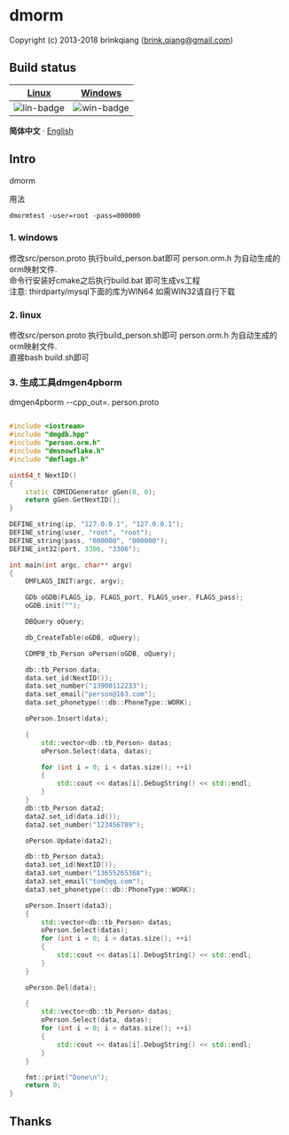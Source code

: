 # dmorm

Copyright (c) 2013-2018 brinkqiang (brink.qiang@gmail.com)

## Build status
| [Linux][lin-link] | [Windows][win-link] |
| :---------------: | :-----------------: |
| ![lin-badge]      | ![win-badge]        |

[lin-badge]: https://github.com/brinkqiang/dmorm/workflows/linux/badge.svg "linux build status"
[lin-link]:  https://github.com/brinkqiang/dmorm/actions/workflows/linux.yml "linux build status"
[win-badge]: https://github.com/brinkqiang/dmorm/workflows/win/badge.svg "win build status"
[win-link]:  https://github.com/brinkqiang/dmorm/actions/workflows/win.yml "win build status"

**简体中文** · [English](./README..md)

## Intro
dmorm

用法
```
dmormtest -user=root -pass=000000
```

### 1. windows
修改src/person.proto 执行build_person.bat即可 person.orm.h 为自动生成的orm映射文件.  
命令行安装好cmake之后执行build.bat 即可生成vs工程  
注意: thirdparty/mysql下面的库为WIN64 如需WIN32请自行下载  
### 2. linux
修改src/person.proto 执行build_person.sh即可 person.orm.h 为自动生成的orm映射文件.  
直接bash build.sh即可  
### 3. 生成工具dmgen4pborm
dmgen4pborm --cpp_out=. person.proto

```cpp

#include <iostream>
#include "dmgdb.hpp"
#include "person.orm.h"
#include "dmsnowflake.h"
#include "dmflags.h"

uint64_t NextID()
{
    static CDMIDGenerator gGen(0, 0);
    return gGen.GetNextID();
}

DEFINE_string(ip, "127.0.0.1", "127.0.0.1");
DEFINE_string(user, "root", "root");
DEFINE_string(pass, "000000", "000000");
DEFINE_int32(port, 3306, "3306");

int main(int argc, char** argv)
{
    DMFLAGS_INIT(argc, argv);

    GDb oGDB(FLAGS_ip, FLAGS_port, FLAGS_user, FLAGS_pass);
    oGDB.init("");

    DBQuery oQuery;

    db_CreateTable(oGDB, oQuery);

    CDMPB_tb_Person oPerson(oGDB, oQuery);

    db::tb_Person data;
    data.set_id(NextID());
    data.set_number("13900112233");
    data.set_email("person@163.com");
    data.set_phonetype(::db::PhoneType::WORK);

    oPerson.Insert(data);

    {
        std::vector<db::tb_Person> datas;
        oPerson.Select(data, datas);

        for (int i = 0; i < datas.size(); ++i)
        {
            std::cout << datas[i].DebugString() << std::endl;
        }
    }
    db::tb_Person data2;
    data2.set_id(data.id());
    data2.set_number("123456789");

    oPerson.Update(data2);

    db::tb_Person data3;
    data3.set_id(NextID());
    data3.set_number("13655265368");
    data3.set_email("tom@qq.com");
    data3.set_phonetype(::db::PhoneType::WORK);

    oPerson.Insert(data3);
    {
        std::vector<db::tb_Person> datas;
        oPerson.Select(datas);
        for (int i = 0; i < datas.size(); ++i)
        {
            std::cout << datas[i].DebugString() << std::endl;
        }
    }

    oPerson.Del(data);

    {
        std::vector<db::tb_Person> datas;
        oPerson.Select(data, datas);
        for (int i = 0; i < datas.size(); ++i)
        {
            std::cout << datas[i].DebugString() << std::endl;
        }
    }

    fmt::print("Done\n");
    return 0;
}

```

## Thanks
